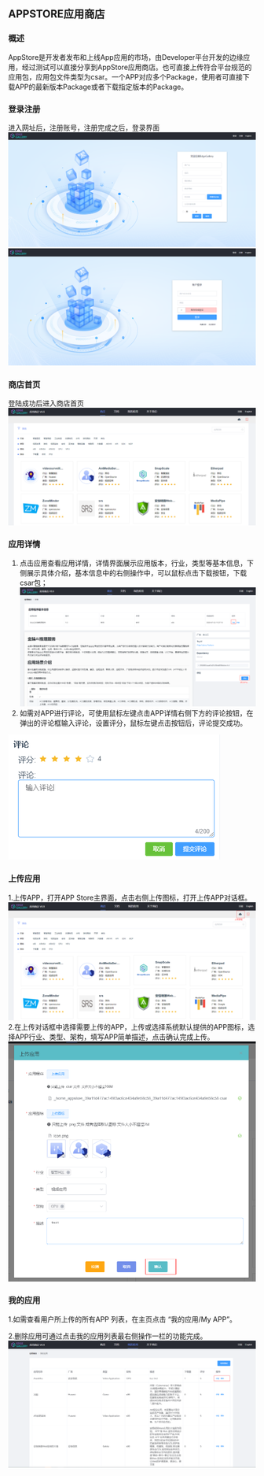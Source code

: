 ## APPSTORE应用商店

### 概述
AppStore是开发者发布和上线App应用的市场，由Developer平台开发的边缘应用，经过测试可以直接分享到AppStore应用商店。也可直接上传符合平台规范的应用包，应用包文件类型为csar。一个APP对应多个Package，使用者可直接下载APP的最新版本Package或者下载指定版本的Package。

### 登录注册
 进入网址后，注册账号，注册完成之后，登录界面
![注册页面](/uploads/images/2020/0908/163000_767c7da4_5416924.png "注册.PNG")
![登录界面](/uploads/images/2020/0908/163022_fe7cc972_5416924.png "登录.PNG")

### 商店首页
登陆成功后进入商店首页
![商店首页](/uploads/images/2020/0908/162506_099b5658_5416924.png "首页.PNG")


### 应用详情
1. 点击应用查看应用详情，详情界面展示应用版本，行业，类型等基本信息，下侧展示具体介绍，基本信息中的右侧操作中，可以鼠标点击下载按钮，下载csar包；
![应用详情](/uploads/images/2020/0908/163133_ad521f54_5416924.png "应用详情.PNG")
2. 如需对APP进行评论，可使用鼠标左键点击APP详情右侧下方的评论按钮，在弹出的评论框输入评论，设置评分，鼠标左键点击按钮后，评论提交成功。

![评论界面](/uploads/images/2020/0908/163237_9f574a3d_5416924.png "评论界面.PNG")


### 上传应用
1.上传APP，打开APP Store主界面，点击右侧上传图标，打开上传APP对话框。
![首页上传](/uploads/images/2020/0908/163449_f7591d08_5416924.png "首页上传.PNG")
2.在上传对话框中选择需要上传的APP，上传或选择系统默认提供的APP图标，选择APP行业、类型、架构，填写APP简单描述，点击确认完成上传。
![上传界面](/uploads/images/2020/0908/163540_358bd2b9_5416924.png "上传界面.PNG")


### 我的应用
1.如需查看用户所上传的所有APP 列表，在主页点击 “我的应用/My APP”。

2.删除应用可通过点击我的应用列表最右侧操作一栏的功能完成。
![我的应用](/uploads/images/2020/0908/163634_86ff98f2_5416924.png "我的应用.PNG")